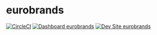 # eurobrands

[![CircleCI](https://circleci.com/gh/eabquina/eurobrands.svg?style=shield)](https://circleci.com/gh/eabquina/eurobrands)
[![Dashboard eurobrands](https://img.shields.io/badge/dashboard-eurobrands-yellow.svg)](https://dashboard.pantheon.io/sites/832c37ca-a7db-4c90-987c-ab86e4604478#dev/code)
[![Dev Site eurobrands](https://img.shields.io/badge/site-eurobrands-blue.svg)](http://dev-eurobrands.pantheonsite.io/)